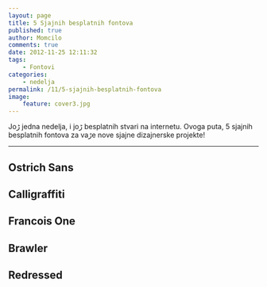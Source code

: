 ```yaml
---
layout: page
title: 5 Sjajnih besplatnih fontova
published: true
author: Momcilo
comments: true
date: 2012-11-25 12:11:32
tags:
    - Fontovi
categories:
    - nedelja
permalink: /11/5-sjajnih-besplatnih-fontova
image:
    feature: cover3.jpg
---
```

Joڑ jedna nedelja, i joڑ besplatnih stvari na internetu. Ovoga puta, 5 sjajnih besplatnih fontova za vaڑe nove sjajne dizajnerske projekte!

* * *


  
 

## Ostrich Sans


  


 

## Calligraffiti


  


 

## Francois One


  


 

## Brawler


  


 

## Redressed


  
